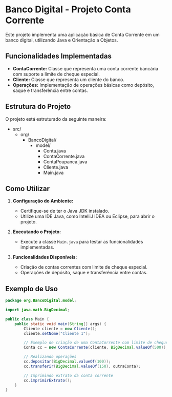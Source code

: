 # Banco Digital - Projeto Conta Corrente

Este projeto implementa uma aplicação básica de Conta Corrente em um banco digital, utilizando Java e Orientação a Objetos.

## Funcionalidades Implementadas

- **ContaCorrente:** Classe que representa uma conta corrente bancária com suporte a limite de cheque especial.
- **Cliente:** Classe que representa um cliente do banco.
- **Operações:** Implementação de operações básicas como depósito, saque e transferência entre contas.

## Estrutura do Projeto

O projeto está estruturado da seguinte maneira:

- src/
    - org/
        - BancoDigital/
            - model/
                - Conta.java
                - ContaCorrente.java
                - ContaPoupanca.java
                - Cliente.java
                - Main.java
           

## Como Utilizar

1. **Configuração do Ambiente:**
    - Certifique-se de ter o Java JDK instalado.
    - Utilize uma IDE Java, como IntelliJ IDEA ou Eclipse, para abrir o projeto.

2. **Executando o Projeto:**
    - Execute a classe `Main.java` para testar as funcionalidades implementadas.

3. **Funcionalidades Disponíveis:**
    - Criação de contas correntes com limite de cheque especial.
    - Operações de depósito, saque e transferência entre contas.

## Exemplo de Uso

```java
package org.BancoDigital.model;

import java.math.BigDecimal;

public class Main {
    public static void main(String[] args) {
        Cliente cliente = new Cliente();
        cliente.setNome("Cliente 1");

        // Exemplo de criação de uma ContaCorrente com limite de cheque especial de R$ 500
        Conta cc = new ContaCorrente(cliente, BigDecimal.valueOf(500));

        // Realizando operações
        cc.depositar(BigDecimal.valueOf(100));
        cc.transferir(BigDecimal.valueOf(150), outraConta);

        // Imprimindo extrato da conta corrente
        cc.imprimirExtrato();
    }
}
